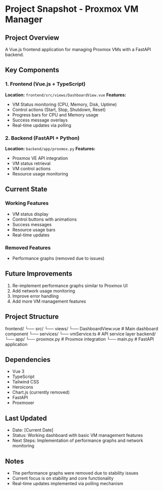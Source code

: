 # Project Snapshot - Proxmox VM Manager

## Project Overview
A Vue.js frontend application for managing Proxmox VMs with a FastAPI backend.

## Key Components

### 1. Frontend (Vue.js + TypeScript)
**Location:** `frontend/src/views/DashboardView.vue`
**Features:**
- VM Status monitoring (CPU, Memory, Disk, Uptime)
- Control actions (Start, Stop, Shutdown, Reset)
- Progress bars for CPU and Memory usage
- Success message overlays
- Real-time updates via polling

### 2. Backend (FastAPI + Python)
**Location:** `backend/app/proxmox.py`
**Features:**
- Proxmox VE API integration
- VM status retrieval
- VM control actions
- Resource usage monitoring

## Current State

### Working Features
- VM status display
- Control buttons with animations
- Success messages
- Resource usage bars
- Real-time updates

### Removed Features
- Performance graphs (removed due to issues)

## Future Improvements
1. Re-implement performance graphs similar to Proxmox UI
2. Add network usage monitoring
3. Improve error handling
4. Add more VM management features

## Project Structure
frontend/
└── src/
└── views/
└── DashboardView.vue # Main dashboard component
└── services/
└── vmService.ts # API service layer
backend/
└── app/
└── proxmox.py # Proxmox integration
└── main.py # FastAPI application


## Dependencies
- Vue 3
- TypeScript
- Tailwind CSS
- Heroicons
- Chart.js (currently removed)
- FastAPI
- Proxmoxer

## Last Updated
- Date: [Current Date]
- Status: Working dashboard with basic VM management features
- Next Steps: Implementation of performance graphs and network monitoring

## Notes
- The performance graphs were removed due to stability issues
- Current focus is on stability and core functionality
- Real-time updates implemented via polling mechanism